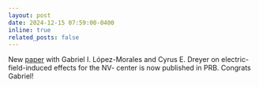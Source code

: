 ```yaml
---
layout: post
date: 2024-12-15 07:59:00-0400
inline: true
related_posts: false
---
```


New <a href="https://journals.aps.org/prb/abstract/10.1103/PhysRevB.110.245127">paper</a> with Gabriel I. López-Morales and Cyrus E. Dreyer on electric-field-induced effects for the NV- center is now published in PRB. Congrats Gabriel!
